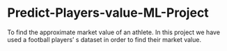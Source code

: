 # Predict-Players-value-ML-Project
To find the approximate market value of an athlete. In this project we have used a football players’ s dataset in order to find their market value.
